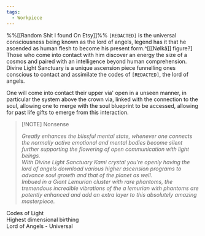 ```yaml
---
tags:
  - Workpiece
---
```

%%[[Random Shit I found On Etsy]]%%
`[REDACTED]` is the universal consciousness being known as the lord of angels, legend has it that he ascended as human flesh to become his present form.^[[[Nølkā]] figure?]
Those who come into contact with him discover an energy the size of a cosmos and paired with an intelligence beyond human comprehension.
Divine Light Sanctuary is a unique ascension piece funnelling ones conscious to contact and assimilate the codes of `[REDACTED]`, the lord of angels.  
  
One will come into contact their upper via' open in a unseen manner, in particular the system above the crown via, linked with the connection to the soul, allowing one to merge with the soul blueprint to be accessed, allowing for past life gifts to emerge from this interaction.

> [!NOTE] Nonsense
> 
> *Greatly enhances the blissful mental state, whenever one connects the normally active emotional and mental bodies become silent further supporting the flowering of open communication with light beings.*  
> *With Divine Light Sanctuary Kami crystal you're openly having the lord of angels download various higher ascension programs to advance soul growth and that of the planet as well.*  
> *Imbued in a Giant Lemurian cluster with rare phantoms, the tremendous incredible vibrations of the a lemurian with phantoms are potently enhanced and add an extra layer to this absolutely amazing masterpiece.*  
>   

Codes of Light  
Highest dimensional birthing  
Lord of Angels - Universal